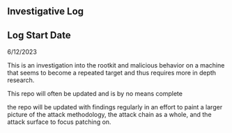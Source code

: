 ## Investigative Log 

## Log Start Date
6/12/2023

This is an investigation into the rootkit and malicious behavior on a machine that seems to become a repeated target and thus requires more in depth research.

This repo will often be updated and is by no means complete

the repo will be updated with findings regularly in an effort to paint a larger picture of the attack methodology, the attack chain as a whole, and the attack surface to focus patching on.

